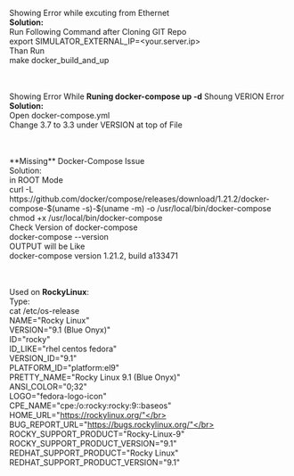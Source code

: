 Showing Error while excuting from Ethernet</br>
**Solution:**</br>
	Run Following Command after Cloning GIT Repo</br>
	export SIMULATOR_EXTERNAL_IP=<your.server.ip></br>
	Than Run</br>
	make docker_build_and_up</br>
</br>

</br>Showing Error While **Runing docker-compose up -d** Shoung VERION Error</br>
**Solution:**</br>
	Open docker-compose.yml</br>
	Change 3.7 to 3.3 under VERSION at top of File</br>

</br>
</br>
**Missing** Docker-Compose Issue </br>
Solution:</br>
	in ROOT Mode</br>
	curl -L https://github.com/docker/compose/releases/download/1.21.2/docker-compose-$(uname -s)-$(uname -m) -o /usr/local/bin/docker-compose</br>
	chmod +x /usr/local/bin/docker-compose</br>
	Check Version of docker-compose</br>
	docker-compose --version</br>
	OUTPUT will be Like</br>
	docker-compose version 1.21.2, build a133471</br>
</br>		

</br>Used on **RockyLinux**:</br>
	Type:</br>
	cat /etc/os-release</br>
		NAME="Rocky Linux"</br>
		VERSION="9.1 (Blue Onyx)"</br>
		ID="rocky"</br>
		ID_LIKE="rhel centos fedora"</br>
		VERSION_ID="9.1"</br>
		PLATFORM_ID="platform:el9"</br>
		PRETTY_NAME="Rocky Linux 9.1 (Blue Onyx)"</br>
		ANSI_COLOR="0;32"</br>
		LOGO="fedora-logo-icon"</br>
		CPE_NAME="cpe:/o:rocky:rocky:9::baseos"</br>
		HOME_URL="https://rockylinux.org/"</br>
		BUG_REPORT_URL="https://bugs.rockylinux.org/"</br>
		ROCKY_SUPPORT_PRODUCT="Rocky-Linux-9"</br>
		ROCKY_SUPPORT_PRODUCT_VERSION="9.1"</br>
		REDHAT_SUPPORT_PRODUCT="Rocky Linux"</br>
		REDHAT_SUPPORT_PRODUCT_VERSION="9.1"</br>
